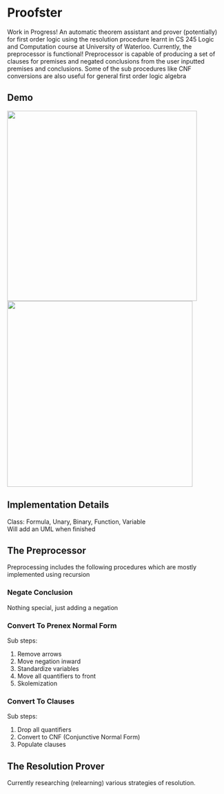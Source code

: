# Proofster

Work in Progress! An automatic theorem assistant and prover (potentially) for first order logic using the resolution procedure learnt in CS 245 Logic and Computation course at University of Waterloo. Currently, the preprocessor is functional! Preprocessor is capable of producing a set of clauses for premises and negated conclusions from the user inputted premises and conclusions. Some of the sub procedures like CNF conversions are also useful for general first order logic algebra

## Demo
<p float="left">
  <img src="https://user-images.githubusercontent.com/58012125/210198674-0a0cdecd-3f82-43c7-bdc6-c38d1c1dc879.png" width="440" />
  <img src="https://user-images.githubusercontent.com/58012125/210198468-db2210d5-c9f0-4499-ab00-b38c62fbf24f.png" width="430" />
</p>

## Implementation Details
Class: Formula, Unary, Binary, Function, Variable\
Will add an UML when finished

## The Preprocessor
Preprocessing includes the following procedures which are mostly implemented using recursion
### Negate Conclusion
Nothing special, just adding a negation
### Convert To Prenex Normal Form
Sub steps:
1. Remove arrows
2. Move negation inward
3. Standardize variables
4. Move all quantifiers to front
5. Skolemization
### Convert To Clauses
Sub steps:
1. Drop all quantifiers
2. Convert to CNF (Conjunctive Normal Form)
3. Populate clauses


## The Resolution Prover
Currently researching (relearning) various strategies of resolution.
